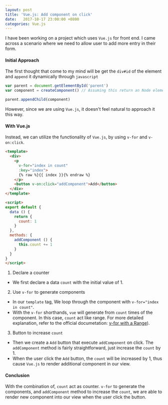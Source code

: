 ```yaml
---
layout: post
title: 'Vue.js: Add component on click'
date:   2017-10-17 23:00:00 +0800
categories: Vue.js
---
```


I have been working on a project which uses `Vue.js` for front end. I came across a scenario where we need to allow user to add more entry in their form.


#### Initial Approach
The first thought that come to my mind will be get the `div#id` of the element and `append` it dynamically through `javascript`

```javascript
var parent = document.getElementById('parent')
var component = createComponent() // Assuming this return an Node element

parent.appendChild(component)
```

However, since we are using `Vue.js`, it doesn't feel natural to approach it this way. 


#### With Vue.js

Instead, we can utilize the functionality of `Vue.js`, by using `v-for` and `v-on:click`.

```html
<template>
  <div>
    <p
      v-for="index in count"
      :key="index">
      {% raw %}{{ index }}{% endraw %}
    </p>
    <button v-on:click="addComponent">Add</button>
  </div>
</template>

<script>
export default {
  data () {
    return {
      count: 1
    }
  },
  methods: {
    addComponent () {
      this.count += 1
    }
  }
}
</script>
```
1. Declare a counter
  - We first declare a data `count` with the initial value of 1. 
2. Use `v-for` to generate components
  - In our `template` tag, We loop through the component with ```v-for="index in count"```. 
  - With the `v-for` shorthands, `vue` will generate from `count` times of the component. In this case, `count` act like range. For more detailed explanation, refer to the official documetation: [v-for with a Range](https://vuejs.org/v2/guide/list.html#v-for-with-a-Range)). 
3. Button to increase `count`
  - Then we create a `Add` button that execute `addComponent` on click. The `addComponent` method is fairly straightforward, just increase the `count` by 1. 
  - When the user click the `Add` button, the `count` will be increased by 1, thus cause `Vue.js` to render additional component in our view.

#### Conclusion
With the combination of, `count` act as counter. `v-for` to generate the components, and `addComponent` method to increase the `count`, we are able to render new component into our view when the user click the button.

